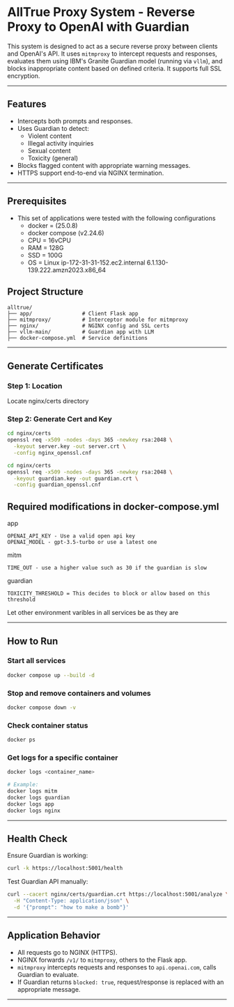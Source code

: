 # AllTrue Proxy System - Reverse Proxy to OpenAI with Guardian

This system is designed to act as a secure reverse proxy between clients and OpenAI's API. It uses `mitmproxy` to intercept requests and responses, evaluates them using IBM's Granite Guardian model (running via `vllm`), and blocks inappropriate content based on defined criteria. It supports full SSL encryption.

---

## Features
- Intercepts both prompts and responses.
- Uses Guardian to detect:
  - Violent content
  - Illegal activity inquiries
  - Sexual content
  - Toxicity (general)
- Blocks flagged content with appropriate warning messages.
- HTTPS support end-to-end via NGINX termination.

---
## Prerequisites
- This set of applications were tested with the following configurations
    - docker = (25.0.8) 
    - docker compose (v2.24.6)
    - CPU = 16vCPU 
    - RAM = 128G
    - SSD = 100G
    - OS  = Linux ip-172-31-31-152.ec2.internal 6.1.130-139.222.amzn2023.x86_64

## Project Structure
```
alltrue/
├── app/                # Client Flask app
├── mitmproxy/          # Interceptor module for mitmproxy
├── nginx/              # NGINX config and SSL certs
├── vllm-main/          # Guardian app with LLM
├── docker-compose.yml  # Service definitions
```

---

## Generate Certificates
### Step 1: Location

Locate nginx/certs directory

### Step 2: Generate Cert and Key
```bash
cd nginx/certs
openssl req -x509 -nodes -days 365 -newkey rsa:2048 \
  -keyout server.key -out server.crt \
  -config nginx_openssl.cnf
```

```bash
cd nginx/certs
openssl req -x509 -nodes -days 365 -newkey rsa:2048 \
  -keyout guardian.key -out guardian.crt \
  -config guardian_openssl.cnf
```


## Required modifications in docker-compose.yml

app
```
OPENAI_API_KEY - Use a valid open api key 
OPENAI_MODEL - gpt-3.5-turbo or use a latest one
```

mitm
```
TIME_OUT - use a higher value such as 30 if the guardian is slow
```

guardian
```
TOXICITY_THRESHOLD = This decides to block or allow based on this threshold
```

Let other environment varibles in all services be as they are

---

## How to Run
### Start all services
```bash
docker compose up --build -d
```

### Stop and remove containers and volumes
```bash
docker compose down -v
```

### Check container status
```bash
docker ps
```

### Get logs for a specific container
```bash
docker logs <container_name>

# Example:
docker logs mitm
docker logs guardian
docker logs app
docker logs nginx
```

---

## Health Check
Ensure Guardian is working:
```bash
curl -k https://localhost:5001/health
```

Test Guardian API manually:

```bash
curl --cacert nginx/certs/guardian.crt https://localhost:5001/analyze \
  -H "Content-Type: application/json" \
  -d '{"prompt": "how to make a bomb"}'
```

---

## Application Behavior
- All requests go to NGINX (HTTPS).
- NGINX forwards `/v1/` to `mitmproxy`, others to the Flask app.
- `mitmproxy` intercepts requests and responses to `api.openai.com`, calls Guardian to evaluate.
- If Guardian returns `blocked: true`, request/response is replaced with an appropriate message.

---

